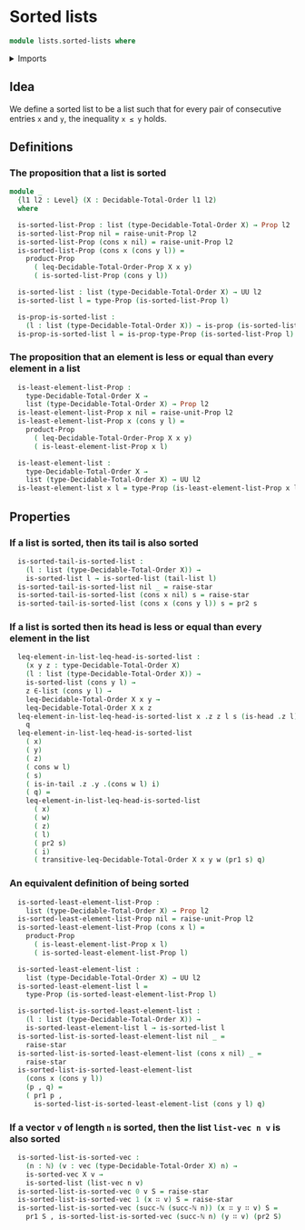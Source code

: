 # Sorted lists

```agda
module lists.sorted-lists where
```

<details><summary>Imports</summary>

```agda
open import elementary-number-theory.natural-numbers

open import foundation.dependent-pair-types
open import foundation.propositions
open import foundation.unit-type
open import foundation.universe-levels

open import linear-algebra.vectors

open import lists.arrays
open import lists.lists
open import lists.sorted-vectors

open import order-theory.decidable-total-orders
```

</details>

## Idea

We define a sorted list to be a list such that for every pair of consecutive
entries `x` and `y`, the inequality `x ≤ y` holds.

## Definitions

### The proposition that a list is sorted

```agda
module _
  {l1 l2 : Level} (X : Decidable-Total-Order l1 l2)
  where

  is-sorted-list-Prop : list (type-Decidable-Total-Order X) → Prop l2
  is-sorted-list-Prop nil = raise-unit-Prop l2
  is-sorted-list-Prop (cons x nil) = raise-unit-Prop l2
  is-sorted-list-Prop (cons x (cons y l)) =
    product-Prop
      ( leq-Decidable-Total-Order-Prop X x y)
      ( is-sorted-list-Prop (cons y l))

  is-sorted-list : list (type-Decidable-Total-Order X) → UU l2
  is-sorted-list l = type-Prop (is-sorted-list-Prop l)

  is-prop-is-sorted-list :
    (l : list (type-Decidable-Total-Order X)) → is-prop (is-sorted-list l)
  is-prop-is-sorted-list l = is-prop-type-Prop (is-sorted-list-Prop l)
```

### The proposition that an element is less or equal than every element in a list

```agda
  is-least-element-list-Prop :
    type-Decidable-Total-Order X →
    list (type-Decidable-Total-Order X) → Prop l2
  is-least-element-list-Prop x nil = raise-unit-Prop l2
  is-least-element-list-Prop x (cons y l) =
    product-Prop
      ( leq-Decidable-Total-Order-Prop X x y)
      ( is-least-element-list-Prop x l)

  is-least-element-list :
    type-Decidable-Total-Order X →
    list (type-Decidable-Total-Order X) → UU l2
  is-least-element-list x l = type-Prop (is-least-element-list-Prop x l)
```

## Properties

### If a list is sorted, then its tail is also sorted

```agda
  is-sorted-tail-is-sorted-list :
    (l : list (type-Decidable-Total-Order X)) →
    is-sorted-list l → is-sorted-list (tail-list l)
  is-sorted-tail-is-sorted-list nil _ = raise-star
  is-sorted-tail-is-sorted-list (cons x nil) s = raise-star
  is-sorted-tail-is-sorted-list (cons x (cons y l)) s = pr2 s
```

### If a list is sorted then its head is less or equal than every element in the list

```agda
  leq-element-in-list-leq-head-is-sorted-list :
    (x y z : type-Decidable-Total-Order X)
    (l : list (type-Decidable-Total-Order X)) →
    is-sorted-list (cons y l) →
    z ∈-list (cons y l) →
    leq-Decidable-Total-Order X x y →
    leq-Decidable-Total-Order X x z
  leq-element-in-list-leq-head-is-sorted-list x .z z l s (is-head .z l) q =
    q
  leq-element-in-list-leq-head-is-sorted-list
    ( x)
    ( y)
    ( z)
    ( cons w l)
    ( s)
    ( is-in-tail .z .y .(cons w l) i)
    ( q) =
    leq-element-in-list-leq-head-is-sorted-list
      ( x)
      ( w)
      ( z)
      ( l)
      ( pr2 s)
      ( i)
      ( transitive-leq-Decidable-Total-Order X x y w (pr1 s) q)
```

### An equivalent definition of being sorted

```agda
  is-sorted-least-element-list-Prop :
    list (type-Decidable-Total-Order X) → Prop l2
  is-sorted-least-element-list-Prop nil = raise-unit-Prop l2
  is-sorted-least-element-list-Prop (cons x l) =
    product-Prop
      ( is-least-element-list-Prop x l)
      ( is-sorted-least-element-list-Prop l)

  is-sorted-least-element-list :
    list (type-Decidable-Total-Order X) → UU l2
  is-sorted-least-element-list l =
    type-Prop (is-sorted-least-element-list-Prop l)

  is-sorted-list-is-sorted-least-element-list :
    (l : list (type-Decidable-Total-Order X)) →
    is-sorted-least-element-list l → is-sorted-list l
  is-sorted-list-is-sorted-least-element-list nil _ =
    raise-star
  is-sorted-list-is-sorted-least-element-list (cons x nil) _ =
    raise-star
  is-sorted-list-is-sorted-least-element-list
    (cons x (cons y l))
    (p , q) =
    ( pr1 p ,
      is-sorted-list-is-sorted-least-element-list (cons y l) q)
```

### If a vector `v` of length `n` is sorted, then the list `list-vec n v` is also sorted

```agda
  is-sorted-list-is-sorted-vec :
    (n : ℕ) (v : vec (type-Decidable-Total-Order X) n) →
    is-sorted-vec X v →
    is-sorted-list (list-vec n v)
  is-sorted-list-is-sorted-vec 0 v S = raise-star
  is-sorted-list-is-sorted-vec 1 (x ∷ v) S = raise-star
  is-sorted-list-is-sorted-vec (succ-ℕ (succ-ℕ n)) (x ∷ y ∷ v) S =
    pr1 S , is-sorted-list-is-sorted-vec (succ-ℕ n) (y ∷ v) (pr2 S)
```
